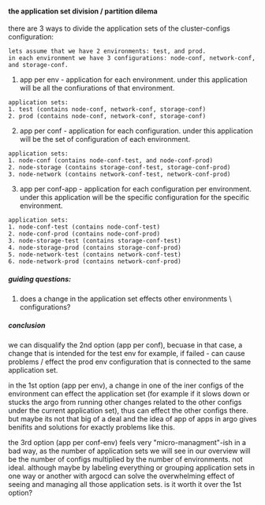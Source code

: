#### the application set division / partition dilema
there are 3 ways to divide the application sets of the cluster-configs configuration:
```
lets assume that we have 2 environments: test, and prod.
in each environment we have 3 configurations: node-conf, network-conf, and storage-conf.
```
1. app per env - application for each environment. under this application will be all the confiurations of that environment.
```
application sets:
1. test (contains node-conf, network-conf, storage-conf)
2. prod (contains node-conf, network-conf, storage-conf)
```
2. app per conf - application for each configuration. under this application will be the set of configuration of each environment.
```
application sets:
1. node-conf (contains node-conf-test, and node-conf-prod)
2. node-storage (contains storage-conf-test, storage-conf-prod)
3. node-network (contains network-conf-test, network-conf-prod)
```
3. app per conf-app - application for each configuration per environment. under this application will be the specific configuration for the specific environment.
```
application sets:
1. node-conf-test (contains node-conf-test)
2. node-conf-prod (contains node-conf-prod)
3. node-storage-test (contains storage-conf-test)
4. node-storage-prod (contains storage-conf-prod)
5. node-network-test (contains network-conf-test)
6. node-network-prod (contains network-conf-prod)
```

##### guiding questions:
1. does a change in the application set effects other environments \ configurations?

##### conclusion
we can disqualify the 2nd option (app per conf), becuase in that case, a change that is intended for the test env for example, if failed - can cause problems / effect the prod env configuration that is connected to the same application set.

in the 1st option (app per env), a change in one of the iner configs of the environment can effect the application set (for example if it slows down or stucks the argo from running other changes related to the other configs under the current application set), thus can effect the other configs there. but maybe its not that big of a deal and the idea of app of apps in argo gives benifits and solutions for exactly problems like this.

the 3rd option (app per conf-env) feels very "micro-managment"-ish in a bad way, as the number of application sets we will see in our overview will be the number of configs multiplied by the number of environments. not ideal. although maybe by labeling everything or grouping application sets in one way or another with argocd can solve the overwhelming effect of seeing and managing all those application sets. 
is it worth it over the 1st option? 